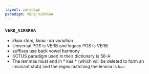 ```yaml
---
layout: paradigm
paradigm: VERB_VIRKKAA
---
```

### ` VERB_VIRKKAA `

* _kkaa stem, kkaa : ka variation_
* Universal POS is VERB and legacy POS is VERB
* suffixes use back vowel harmony
* KOTUS paradigm used in their dictionary is 56-A
* The lemmas must end in * kaa * (which will be deleted to form an invariant stub) and the regex matching the lemma is ` kaa `
